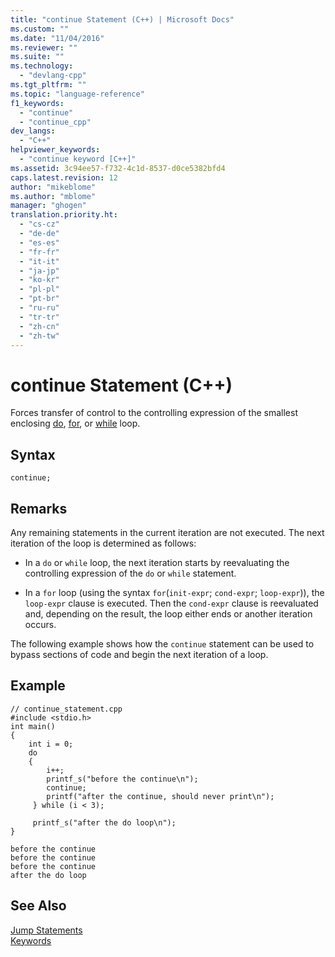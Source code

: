 ```yaml
---
title: "continue Statement (C++) | Microsoft Docs"
ms.custom: ""
ms.date: "11/04/2016"
ms.reviewer: ""
ms.suite: ""
ms.technology: 
  - "devlang-cpp"
ms.tgt_pltfrm: ""
ms.topic: "language-reference"
f1_keywords: 
  - "continue"
  - "continue_cpp"
dev_langs: 
  - "C++"
helpviewer_keywords: 
  - "continue keyword [C++]"
ms.assetid: 3c94ee57-f732-4c1d-8537-d0ce5382bfd4
caps.latest.revision: 12
author: "mikeblome"
ms.author: "mblome"
manager: "ghogen"
translation.priority.ht: 
  - "cs-cz"
  - "de-de"
  - "es-es"
  - "fr-fr"
  - "it-it"
  - "ja-jp"
  - "ko-kr"
  - "pl-pl"
  - "pt-br"
  - "ru-ru"
  - "tr-tr"
  - "zh-cn"
  - "zh-tw"
---
```

# continue Statement (C++)
Forces transfer of control to the controlling expression of the smallest enclosing [do](../cpp/do-while-statement-cpp.md), [for](../cpp/for-statement-cpp.md), or [while](../cpp/while-statement-cpp.md) loop.  
  
## Syntax  
  
```  
continue;  
```  
  
## Remarks  
 Any remaining statements in the current iteration are not executed. The next iteration of the loop is determined as follows:  
  
-   In a `do` or `while` loop, the next iteration starts by reevaluating the controlling expression of the `do` or `while` statement.  
  
-   In a `for` loop (using the syntax `for`(`init-expr`; `cond-expr`; `loop-expr`)), the `loop-expr` clause is executed. Then the `cond-expr` clause is reevaluated and, depending on the result, the loop either ends or another iteration occurs.  
  
 The following example shows how the `continue` statement can be used to bypass sections of code and begin the next iteration of a loop.  
  
## Example  
  
```  
// continue_statement.cpp  
#include <stdio.h>  
int main()  
{  
    int i = 0;  
    do  
    {  
        i++;  
        printf_s("before the continue\n");  
        continue;  
        printf("after the continue, should never print\n");  
     } while (i < 3);  
  
     printf_s("after the do loop\n");  
}  
```  
  
```Output  
before the continue  
before the continue  
before the continue  
after the do loop  
```  
  
## See Also  
 [Jump Statements](../cpp/jump-statements-cpp.md)   
 [Keywords](../cpp/keywords-cpp.md)